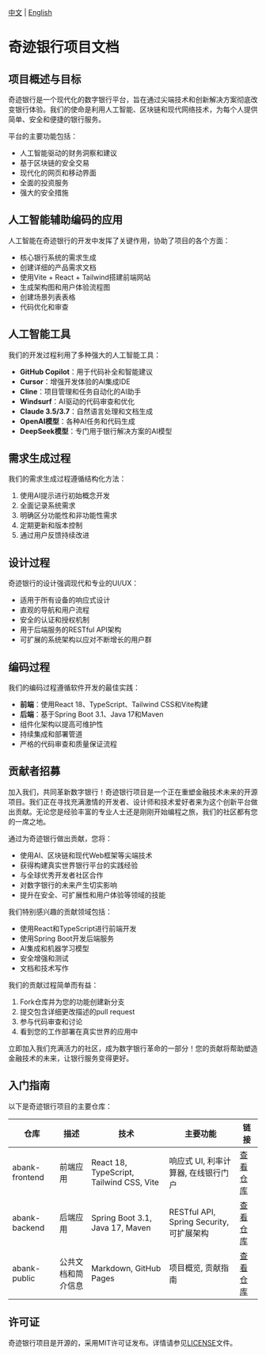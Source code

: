 [中文](#) | [English](../abank-public.github/README.md)

# 奇迹银行项目文档

## 项目概述与目标
奇迹银行是一个现代化的数字银行平台，旨在通过尖端技术和创新解决方案彻底改变银行体验。我们的使命是利用人工智能、区块链和现代网络技术，为每个人提供简单、安全和便捷的银行服务。

平台的主要功能包括：
- 人工智能驱动的财务洞察和建议
- 基于区块链的安全交易
- 现代化的网页和移动界面
- 全面的投资服务
- 强大的安全措施

## 人工智能辅助编码的应用
人工智能在奇迹银行的开发中发挥了关键作用，协助了项目的各个方面：
- 核心银行系统的需求生成
- 创建详细的产品需求文档
- 使用Vite + React + Tailwind搭建前端网站
- 生成架构图和用户体验流程图
- 创建场景列表表格
- 代码优化和审查

## 人工智能工具
我们的开发过程利用了多种强大的人工智能工具：
- **GitHub Copilot**：用于代码补全和智能建议
- **Cursor**：增强开发体验的AI集成IDE
- **Cline**：项目管理和任务自动化的AI助手
- **Windsurf**：AI驱动的代码审查和优化
- **Claude 3.5/3.7**：自然语言处理和文档生成
- **OpenAI模型**：各种AI任务和代码生成
- **DeepSeek模型**：专门用于银行解决方案的AI模型

## 需求生成过程
我们的需求生成过程遵循结构化方法：
1. 使用AI提示进行初始概念开发
2. 全面记录系统需求
3. 明确区分功能性和非功能性需求
4. 定期更新和版本控制
5. 通过用户反馈持续改进

## 设计过程
奇迹银行的设计强调现代和专业的UI/UX：
- 适用于所有设备的响应式设计
- 直观的导航和用户流程
- 安全的认证和授权机制
- 用于后端服务的RESTful API架构
- 可扩展的系统架构以应对不断增长的用户群

## 编码过程
我们的编码过程遵循软件开发的最佳实践：
- **前端**：使用React 18、TypeScript、Tailwind CSS和Vite构建
- **后端**：基于Spring Boot 3.1、Java 17和Maven
- 组件化架构以提高可维护性
- 持续集成和部署管道
- 严格的代码审查和质量保证流程

## 贡献者招募
加入我们，共同革新数字银行！奇迹银行项目是一个正在重塑金融技术未来的开源项目。我们正在寻找充满激情的开发者、设计师和技术爱好者来为这个创新平台做出贡献。无论您是经验丰富的专业人士还是刚刚开始编程之旅，我们的社区都有您的一席之地。

通过为奇迹银行做出贡献，您将：
- 使用AI、区块链和现代Web框架等尖端技术
- 获得构建真实世界银行平台的实践经验
- 与全球优秀开发者社区合作
- 对数字银行的未来产生切实影响
- 提升在安全、可扩展性和用户体验等领域的技能

我们特别感兴趣的贡献领域包括：
- 使用React和TypeScript进行前端开发
- 使用Spring Boot开发后端服务
- AI集成和机器学习模型
- 安全增强和测试
- 文档和技术写作

我们的贡献过程简单而有益：
1. Fork仓库并为您的功能创建新分支
2. 提交包含详细更改描述的pull request
3. 参与代码审查和讨论
4. 看到您的工作部署在真实世界的应用中

立即加入我们充满活力的社区，成为数字银行革命的一部分！您的贡献将帮助塑造金融技术的未来，让银行服务变得更好。

## 入门指南
以下是奇迹银行项目的主要仓库：

| 仓库 | 描述 | 技术 | 主要功能 | 链接 |
|------------|-------------|--------------|-------------|------|
| abank-frontend | 前端应用 | React 18, TypeScript, Tailwind CSS, Vite | 响应式 UI, 利率计算器, 在线银行门户 | [查看仓库](https://github.com/amazingbank/abank-frontend) |
| abank-backend | 后端应用 | Spring Boot 3.1, Java 17, Maven | RESTful API, Spring Security, 可扩展架构 | [查看仓库](https://github.com/amazingbank/abank-backend) |
| abank-public | 公共文档和简介信息 | Markdown, GitHub Pages | 项目概览, 贡献指南 | [查看仓库](#) |


## 许可证
奇迹银行项目是开源的，采用MIT许可证发布。详情请参见[LICENSE](LICENSE)文件。
